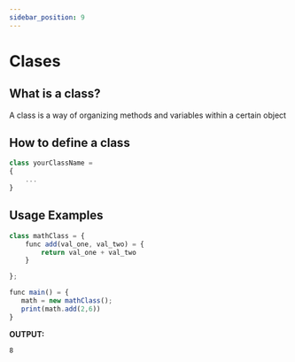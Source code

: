 ```yaml
---
sidebar_position: 9
---
```


# Clases

## What is a class?
A class is a way of organizing methods and variables within a certain object

## How to define a class

```jsx
class yourClassName = 
{
    ...
}
```

## Usage Examples

```jsx
class mathClass = {
    func add(val_one, val_two) = {
        return val_one + val_two
    }

};

func main() = {
   math = new mathClass();
   print(math.add(2,6))
}
```

**OUTPUT:**

```
8
```
